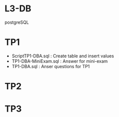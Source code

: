 # L3-DB
postgreSQL

# TP1

 * ScriptTP1-DBA.sql : Create table and insert values
 * TP1-DBA-MiniExam.sql : Answer for mini-exam
 * TP1-DBA.sql : Anser questions for TP1

# TP2

# TP3
